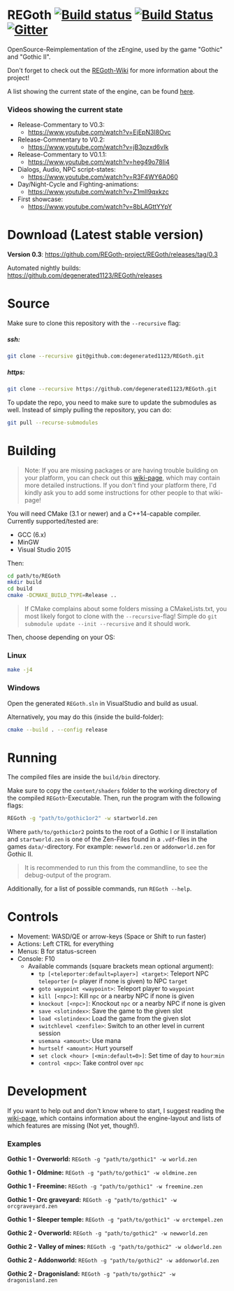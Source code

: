 # REGoth [![Build status](https://ci.appveyor.com/api/projects/status/50yputp2qe764sg2/branch/master?svg=true)](https://ci.appveyor.com/project/degenerated1123/regoth) [![Build Status](https://travis-ci.org/REGoth-project/REGoth.svg?branch=master)](https://travis-ci.org/REGoth-project/REGoth) [![Gitter](https://badges.gitter.im/Join%20Chat.svg)](https://gitter.im/REGoth/Lobby)
OpenSource-Reimplementation of the zEngine, used by the game "Gothic" and "Gothic II".

Don't forget to check out the [REGoth-Wiki](../../wiki) for more information about the project!

A list showing the current state of the engine, can be found [here](../../wiki/state).

### Videos showing the current state
* Release-Commentary to V0.3:
   * https://www.youtube.com/watch?v=EjEpN3I8Ovc
* Release-Commentary to V0.2:
   * https://www.youtube.com/watch?v=jB3pzxd6vIk
* Release-Commentary to V0.1.1:
   * https://www.youtube.com/watch?v=heg49o78Ii4
* Dialogs, Audio, NPC script-states:
   * https://www.youtube.com/watch?v=R3F4WY6A060
* Day/Night-Cycle and Fighting-animations: 
   * https://www.youtube.com/watch?v=Z1mlI9qxkzc
* First showcase: 
   * https://www.youtube.com/watch?v=8bLAGttYYpY

# Download (Latest stable version)

**Version 0.3**: https://github.com/REGoth-project/REGoth/releases/tag/0.3

Automated nightly builds: https://github.com/degenerated1123/REGoth/releases

# Source
Make sure to clone this repository with the `--recursive` flag:

##### ssh:
```sh
git clone --recursive git@github.com:degenerated1123/REGoth.git
```

##### https:
```sh
git clone --recursive https://github.com/degenerated1123/REGoth.git
```

To update the repo, you need to make sure to update the submodules as well. Instead of simply pulling the repository, you can do:
```sh
git pull --recurse-submodules
```

# Building

> Note: If you are missing packages or are having trouble building on your platform, you can check out this [wiki-page](../../wiki/how-to-build), which may contain more detailed instructions.
> If you don't find your platform there, I'd kindly ask you to add some instructions for other people to that wiki-page!

You will need CMake (3.1 or newer) and a C++14-capable compiler.
Currently supported/tested are:
 - GCC (6.x)
 - MinGW
 - Visual Studio 2015

Then:
```sh
cd path/to/REGoth
mkdir build
cd build
cmake -DCMAKE_BUILD_TYPE=Release ..
```
> If CMake complains about some folders missing a CMakeLists.txt, you most likely forgot to clone with the `--recursive`-flag!
> Simple do `git submodule update --init --recursive` and it should work.


Then, choose depending on your OS:

### Linux
```sh
make -j4
```

### Windows
Open the generated `REGoth.sln` in VisualStudio and build as usual.

Alternatively, you may do this (inside the build-folder):
```sh
cmake --build . --config release
``` 



# Running
The compiled files are inside the `build/bin` directory.

Make sure to copy the `content/shaders` folder to the working directory of the compiled `REGoth`-Executable.
Then, run the program with the following flags:
```sh
REGoth -g "path/to/gothic1or2" -w startworld.zen
```

Where `path/to/gothic1or2` points to the root of a Gothic I or II installation and `startworld.zen` is one of the Zen-Files found in a `.vdf`-files in the games `data/`-directory. For example: `newworld.zen` or `addonworld.zen` for Gothic II.

> It is recommended to run this from the commandline, to see the debug-output of the program.

Additionally, for a list of possible commands, run `REGoth --help`.

# Controls

 * Movement: WASD/QE or arrow-keys (Space or Shift to run faster)
 * Actions: Left CTRL for everything
 * Menus: B for status-screen
 * Console: F10
   * Available commands (square brackets mean optional argument):
      * `tp [<teleporter:default=player>] <target>`: Teleport NPC `teleporter` (= player if none is given) to NPC `target`
      * `goto waypoint <waypoint>`: Teleport player to `waypoint`
      * `kill [<npc>]`: Kill `npc` or a nearby NPC if none is given
      * `knockout [<npc>]`: Knockout `npc` or a nearby NPC if none is given
      * `save <slotindex>`: Save the game to the given slot
      * `load <slotindex>`: Load the game from the given slot
      * `switchlevel <zenfile>`: Switch to an other level in current session
      * `usemana <amount>`: Use mana
      * `hurtself <amount>`: Hurt yourself
      * `set clock <hour> [<min:default=0>]`: Set time of day to `hour`:`min`
      * `control <npc>`: Take control over `npc`
      
# Development

If you want to help out and don't know where to start, I suggest reading the [wiki-page](../../wiki), which contains information about the engine-layout and lists of which features are missing (Not yet, though!). 

### Examples
**Gothic 1 - Overworld:** `REGoth -g "path/to/gothic1" -w world.zen`

**Gothic 1 - Oldmine:** `REGoth -g "path/to/gothic1" -w oldmine.zen`

**Gothic 1 - Freemine:** `REGoth -g "path/to/gothic1" -w freemine.zen`

**Gothic 1 - Orc graveyard:** `REGoth -g "path/to/gothic1" -w orcgraveyard.zen`

**Gothic 1 - Sleeper temple:** `REGoth -g "path/to/gothic1" -w orctempel.zen`

**Gothic 2 - Overworld:** `REGoth -g "path/to/gothic2" -w newworld.zen`

**Gothic 2 - Valley of mines:** `REGoth -g "path/to/gothic2" -w oldworld.zen`

**Gothic 2 - Addonworld:** `REGoth -g "path/to/gothic2" -w addonworld.zen`

**Gothic 2 - Dragonisland:** `REGoth -g "path/to/gothic2" -w dragonisland.zen`
